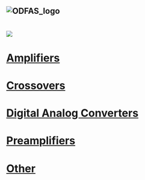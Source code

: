 ![ODFAS_logo](https://user-images.githubusercontent.com/171307/157477758-7d1e9af2-7985-4a9b-9a12-ada438cb2dad.png)
---
# ![](https://img.shields.io/badge/hardware-red?style=for-the-badge&logo=Hackaday&logoColor=black)
# [Amplifiers](https://github.com/forart/ODFAS/blob/main/AMPs.md)
# [Crossovers](https://github.com/forart/ODFAS/blob/main/Xovers.md)
# [Digital Analog Converters](https://github.com/forart/ODFAS/blob/main/DACs.md)
# [Preamplifiers](https://github.com/forart/ODFAS/blob/main/PREs.md)

# [Other](https://github.com/forart/ODFAS/blob/main/Others.md)
